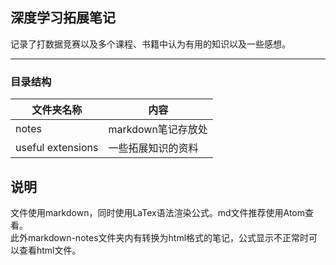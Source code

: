## 深度学习拓展笔记
记录了打数据竞赛以及多个课程、书籍中认为有用的知识以及一些感想。

------
### 目录结构

|   文件夹名称     |       内容       |
|-----------------|-----------------|
|       notes     |markdown笔记存放处|
|useful extensions|一些拓展知识的资料 |

## 说明
文件使用markdown，同时使用LaTex语法渲染公式。md文件推荐使用Atom查看。    
此外markdown-notes文件夹内有转换为html格式的笔记，公式显示不正常时可以查看html文件。
